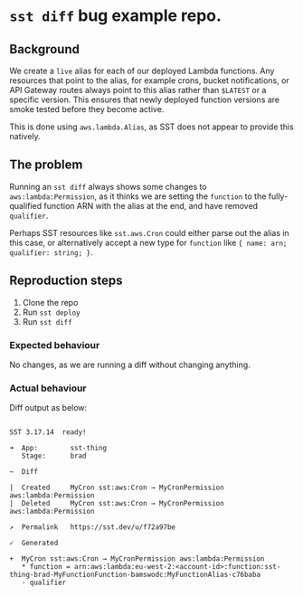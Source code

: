 # `sst diff` bug example repo.

## Background

We create a `live` alias for each of our deployed Lambda functions.
Any resources that point to the alias, for example crons, bucket notifications, or API Gateway routes always point to this alias rather than `$LATEST` or a specific version.
This ensures that newly deployed function versions are smoke tested before they become active.

This is done using `aws.lambda.Alias`, as SST does not appear to provide this natively.

## The problem

Running an `sst diff` always shows some changes to `aws:lambda:Permission`, as it thinks we are setting the `function` to the fully-qualified function ARN with the alias at the end, and have removed `qualifier`.

Perhaps SST resources like `sst.aws.Cron` could either parse out the alias in this case, or alternatively accept a new type for `function` like `{ name: arn; qualifier: string; }`.

## Reproduction steps

1. Clone the repo
2. Run `sst deploy`
3. Run `sst diff`

### Expected behaviour

No changes, as we are running a diff without changing anything.

### Actual behaviour

Diff output as below:

```

SST 3.17.14  ready!

➜  App:        sst-thing
   Stage:      brad

~  Diff

|  Created     MyCron sst:aws:Cron → MyCronPermission aws:lambda:Permission
|  Deleted     MyCron sst:aws:Cron → MyCronPermission aws:lambda:Permission

↗  Permalink   https://sst.dev/u/f72a97be

✓  Generated

+  MyCron sst:aws:Cron → MyCronPermission aws:lambda:Permission
   * function = arn:aws:lambda:eu-west-2:<account-id>:function:sst-thing-brad-MyFunctionFunction-bamswodc:MyFunctionAlias-c76baba
   - qualifier
```
